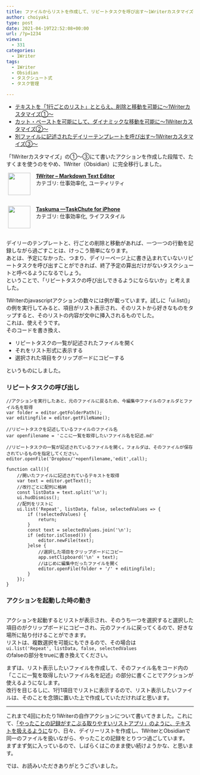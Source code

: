 ```yaml
---
title: ファイルからリストを作成して、リピートタスクを呼び出す〜1Writerカスタマイズ④〜
author: choiyaki
type: post
date: 2021-04-19T22:52:08+00:00
url: /?p=1234
views:
  - 331
categories:
  - 1Writer
tags:
  - 1Writer
  - Obsidian
  - タスクシュート式
  - タスク管理

---
```

  * [テキストを「1行ごとのリスト」ととらえ、削除と移動を可能に〜1Writerカスタマイズ①〜][1]
  * [カット・ペーストを可能にして、ダイナミックな移動を可能に〜1Writerカスタマイズ②〜][2]
  * [別ファイルに記述されたデイリーテンプレートを呼び出す〜1Writerカスタマイズ③〜][3]

「1Writerカスタマイズ」の①〜③にて書いたアクションを作成した段階で、たすくまを使うのをやめ、1Writer（Obsidian）に完全移行しました。

<span class="appIcon"><img class="appIconImg" height="60" src="https://i1.wp.com/is3-ssl.mzstatic.com/image/thumb/Purple124/v4/bc/22/49/bc2249ed-d47b-d9c2-6c49-c554d4c9fc0c/source/60x60bb.jpg?fit=660%2C60&#038;ssl=1" style="float:left;margin: 0px 15px 15px 5px;" data-recalc-dims="1" /></span><span class="appName"><strong><a href="https://apps.apple.com/jp/app/1writer-markdown-text-editor/id680469088?uo=4" target="itunes_store" rel="noopener">1Writer &#8211; Markdown Text Editor</a></strong></span>  
<span class="appCategory">カテゴリ: 仕事効率化, ユーティリティ</span>  
<span class="badgeS" style="display:inline-block; margin:6px"><a href="https://apps.apple.com/jp/app/1writer-markdown-text-editor/id680469088?uo=4" target="itunes_store" style="display:inline-block;overflow:hidden;background:url(http://linkmaker.itunes.apple.com/htmlResources/assets//images/web/linkmaker/badge_appstore-sm.png) no-repeat;width:61px;height:15px;" rel="noopener"></a></span><br style="clear:both;" />

<span class="appIcon"><img class="appIconImg" height="60" src="https://i1.wp.com/is4-ssl.mzstatic.com/image/thumb/Purple123/v4/bf/86/bb/bf86bb03-02d3-4d2c-90ae-a1f1eb06b136/source/60x60bb.jpg?fit=660%2C60&#038;ssl=1" style="float:left;margin: 0px 15px 15px 5px;" data-recalc-dims="1" /></span><span class="appName"><strong><a href="https://apps.apple.com/jp/app/taskuma-taskchute-for-iphone/id896335635?uo=4" target="itunes_store" rel="noopener">Taskuma —TaskChute for iPhone</a></strong></span>  
<span class="appCategory">カテゴリ: 仕事効率化, ライフスタイル</span>  
<span class="badgeS" style="display:inline-block; margin:6px"><a href="https://apps.apple.com/jp/app/taskuma-taskchute-for-iphone/id896335635?uo=4" target="itunes_store" style="display:inline-block;overflow:hidden;background:url(http://linkmaker.itunes.apple.com/htmlResources/assets//images/web/linkmaker/badge_appstore-sm.png) no-repeat;width:61px;height:15px;" rel="noopener"></a></span><br style="clear:both;" />

デイリーのテンプレートと、行ごとの削除と移動があれば、一つ一つの行動を記録しながら過ごすことは、けっこう簡単になります。  
あとは、予定になかった、つまり、デイリーページ上に書き込まれていないリピートタスクを呼び出すことができれば、終了予定の算出だけがないタスクシュートと呼べるようになるでしょう。  
ということで、「リピートタスクの呼び出しできるようにならないか」と考えました。

1Writerのjavascriptアクションの数々には例が載っています。試しに「ui.list()」の例を実行してみると、項目がリスト表示され、そのリストから好きなものをタップすると、そのリストの内容が文中に挿入されるものでした。  
これは、使えそうです。  
そのコードを書き換え、

  * リピートタスクの一覧が記述されたファイルを開く
  * それをリスト形式に表示する
  * 選択された項目をクリップボードにコピーする

というものにしました。

### リピートタスクの呼び出し

    //アクションを実行したあと、元のファイルに戻るため、今編集中ファイルのフォルダとファイル名を取得
    var folder = editor.getFolderPath();
    var editingfile = editor.getFileName();
    
    //リピートタスクを記述しているファイルのファイル名
    var openfilename = 'ここに一覧を取得したいファイル名を記述.md'
    
    //リピートタスクの一覧が記述されているファイルを開く。フォルダは、そのファイルが保存されているものを指定してください。
    editor.openFile('Dropbox/'+openfilename,'edit',call);
    
    function call(){
        //開いたファイルに記述されているテキストを取得
        var text = editor.getText();
        //改行ごとに配列に格納
        const listData = text.split('\n');
        ui.hudDismiss();
        //配列をリストに
        ui.list('Repeat', listData, false, selectedValues => {
            if (!selectedValues) {
                return;
            }
            const text = selectedValues.join('\n');
            if (editor.isClosed()) {
                editor.newFile(text);
            }else {
                //選択した項目をクリップボードにコピー
                app.setClipboard('\n' + text);
                //はじめに編集中だったファイルを開く
                editor.openFile(folder + '/' + editingfile);
            }
        });
    }
    

### アクションを起動した時の動き

<img src="https://i0.wp.com/gyazo.com/fc0ae61461d1230102d7dc98c43ce135.gif?w=660&#038;ssl=1" alt="" data-recalc-dims="1" /> 

アクションを起動するとリストが表示され、そのうち一つを選択すると選択した項目のがクリップボードにコピーされ、元のファイルに戻ってくるので、好きな場所に貼り付けることができます。  
リストは、複数選択を可能にもできるので、その場合は  
`ui.list('Repeat', listData, false, selectedValues`  
のfalseの部分をtrueに書き換えてください。

まずは、リスト表示したいファイルを作成して、そのファイル名をコード内の「ここに一覧を取得したいファイル名を記述」の部分に書くことでアクションが使えるようになします。  
改行を目じるしに、1行1項目でリストに表示するので、リスト表示したいファイルは、そのことを念頭に置いた上で作成していただければと思います。

* * *

これまで4回にわたり1Writerの自作アクションについて書いてきました。これにて、[「やったことの記録がすこぶる取りやすいリストアプリ」のように、テキストを扱えるように][4]なり、日々、デイリーリストを作成し、1WriterとObsidianで同一のファイルを扱いながら、やったことの記録をとりつつ過ごしています。  
まずまず気に入っているので、しばらくはこのまま使い続けようかな、と思います。

では、お読みいただきありがとうございました。

 [1]: https://choiyaki.com/?p=1224
 [2]: https://choiyaki.com/?p=1226
 [3]: https://choiyaki.com/?p=1231
 [4]: https://choiyaki.com/?p=1216